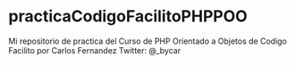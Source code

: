 # practicaCodigoFacilitoPHPPOO
Mi repositorio de practica del Curso de PHP Orientado a Objetos de Codigo Facilito por Carlos Fernandez Twitter: @_bycar
